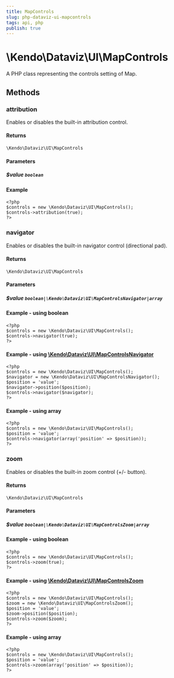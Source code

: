 ```yaml
---
title: MapControls
slug: php-dataviz-ui-mapcontrols
tags: api, php
publish: true
---
```


# \Kendo\Dataviz\UI\MapControls

A PHP class representing the controls setting of Map.


## Methods

### attribution
Enables or disables the built-in attribution control.

#### Returns
`\Kendo\Dataviz\UI\MapControls`

#### Parameters

##### $value `boolean`



#### Example 
    <?php
    $controls = new \Kendo\Dataviz\UI\MapControls();
    $controls->attribution(true);
    ?>

### navigator

Enables or disables the built-in navigator control (directional pad).

#### Returns
`\Kendo\Dataviz\UI\MapControls`

#### Parameters

##### $value `boolean|\Kendo\Dataviz\UI\MapControlsNavigator|array`




#### Example  - using boolean
    <?php
    $controls = new \Kendo\Dataviz\UI\MapControls();
    $controls->navigator(true);
    ?>


#### Example - using [\Kendo\Dataviz\UI\MapControlsNavigator](/kendo-ui/api/wrappers/php/Kendo/Dataviz/UI/MapControlsNavigator)
    <?php
    $controls = new \Kendo\Dataviz\UI\MapControls();
    $navigator = new \Kendo\Dataviz\UI\MapControlsNavigator();
    $position = 'value';
    $navigator->position($position);
    $controls->navigator($navigator);
    ?>

#### Example - using array

    <?php
    $controls = new \Kendo\Dataviz\UI\MapControls();
    $position = 'value';
    $controls->navigator(array('position' => $position));
    ?>

### zoom

Enables or disables the built-in zoom control (+/- button).

#### Returns
`\Kendo\Dataviz\UI\MapControls`

#### Parameters

##### $value `boolean|\Kendo\Dataviz\UI\MapControlsZoom|array`




#### Example  - using boolean
    <?php
    $controls = new \Kendo\Dataviz\UI\MapControls();
    $controls->zoom(true);
    ?>


#### Example - using [\Kendo\Dataviz\UI\MapControlsZoom](/kendo-ui/api/wrappers/php/Kendo/Dataviz/UI/MapControlsZoom)
    <?php
    $controls = new \Kendo\Dataviz\UI\MapControls();
    $zoom = new \Kendo\Dataviz\UI\MapControlsZoom();
    $position = 'value';
    $zoom->position($position);
    $controls->zoom($zoom);
    ?>

#### Example - using array

    <?php
    $controls = new \Kendo\Dataviz\UI\MapControls();
    $position = 'value';
    $controls->zoom(array('position' => $position));
    ?>

